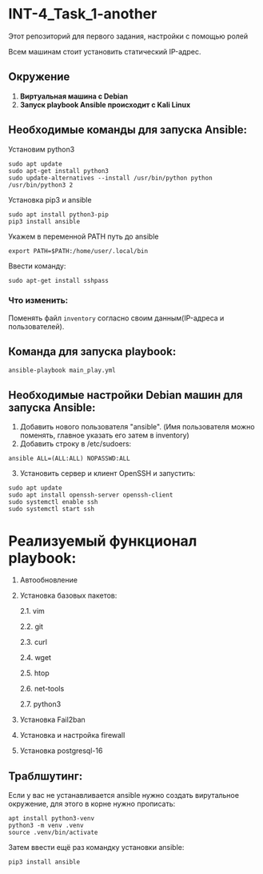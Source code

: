 # INT-4_Task_1-another
Этот репозиторий для первого задания, настройки с помощью ролей


Всем машинам стоит установить статический IP-адрес. 

## Окружение

1. **Виртуальная машина с Debian**
2. **Запуск playbook Ansible происходит с Kali Linux**


## Необходимые команды для запуска Ansible:


Установим python3

```
sudo apt update
sudo apt-get install python3
sudo update-alternatives --install /usr/bin/python python /usr/bin/python3 2
```

Установка pip3 и ansible

```
sudo apt install python3-pip
pip3 install ansible
```

Укажем в переменной PATH путь до ansible
```
export PATH=$PATH:/home/user/.local/bin
```

Ввести команду:

```
sudo apt-get install sshpass
```
### Что изменить:

Поменять файл `inventory` согласно своим данным(IP-адреса и пользователей).


## Команда для запуска playbook:

```bash
ansible-playbook main_play.yml
```

## Необходимые настройки Debian машин для запуска Ansible:

1. Добавить нового пользователя "ansible". (Имя пользователя можно поменять, главное указать его затем в inventory)
2. Добавить строку в /etc/sudoers:

```
ansible ALL=(ALL:ALL) NOPASSWD:ALL
```
3. Установить сервер и клиент OpenSSH и запустить:

```
sudo apt update
sudo apt install openssh-server openssh-client
sudo systemctl enable ssh
sudo systemctl start ssh
```

# Реализуемый функционал playbook:

1. Автообновление
2. Установка базовых пакетов:
   
   2.1. vim
   
   2.2. git
   
   2.3. curl
   
   2.4. wget
   
   2.5. htop
   
   2.6. net-tools
   
   2.7. python3

3. Установка Fail2ban
4. Установка и настройка firewall
5. Установка postgresql-16 





## Траблшутинг:

Если у вас не устанавливается ansible нужно создать вирутальное окружение, для этого в корне нужно прописать: 

```
apt install python3-venv
python3 -m venv .venv
source .venv/bin/activate
```

Затем ввести ещё раз командку установки ansible:

```
pip3 install ansible 
```

